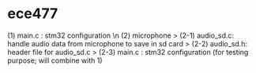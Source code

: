 # ece477

(1) main.c : stm32 configuration \n
(2) microphone 
    > (2-1) audio_sd.c: handle audio data from microphone to save in sd card
    > (2-2) audio_sd.h: header file for audio_sd.c
    > (2-3) main.c : stm32 configuration (for testing purpose; will combine with 1)

